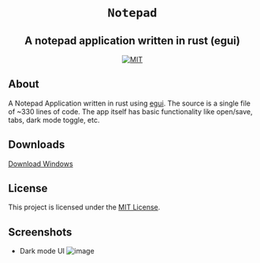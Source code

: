 <div style="text-align: center;" align="center">

# `Notepad`

## A notepad application written in rust (egui)

[![MIT](https://img.shields.io/crates/l/bitvec.svg?style=for-the-badge)](#License)

</div>

## About

A Notepad Application written in rust using [egui](https://github.com/emilk/egui). The source is a single file of ~330 lines of code. The app itself has basic functionality like open/save, tabs, dark mode toggle, etc.

## Downloads

[Download Windows](./downloads/notepad.exe)

## License

This project is licensed under the [MIT License](https://opensource.org/licenses/MIT).

## Screenshots

- Dark mode UI
  ![image](https://user-images.githubusercontent.com/51504825/202917192-4856ccfc-a5e2-49cc-b5d0-2dda5fe68069.png)

